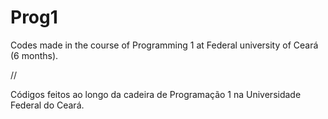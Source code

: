 # Prog1
Codes made in the course of Programming 1 at Federal university of Ceará (6 months). 

//

Códigos feitos ao longo da cadeira de Programação 1 na Universidade Federal do Ceará.

